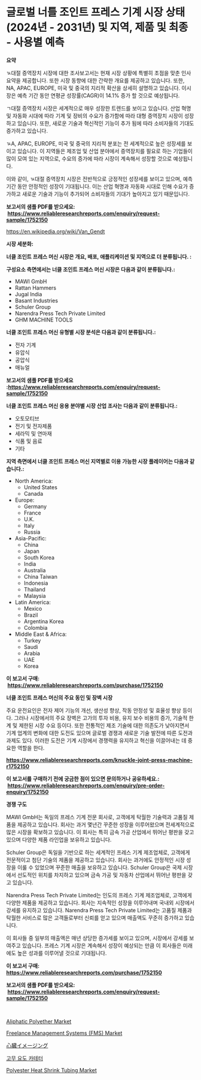 <p><h1>글로벌 너틀 조인트 프레스 기계 시장 상태 (2024년 - 2031년) 및 지역, 제품 및 최종 - 사용별 예측</h1></p><p><strong>요약</strong></p>
<p><p>ㄳ대절 증역장치 시장에 대한 조사보고서는 현재 시장 상황에 특별히 초점을 맞춘 인사 요약을 제공합니다. 또한 시장 동향에 대한 간략한 개요를 제공하고 있습니다. 또한, NA, APAC, EUROPE, 미국 및 중국의 지리적 확산을 상세히 설명하고 있습니다. 이시장은 예측 기간 동안 연평균 성장률(CAGR)이 14.1% 증가 할 것으로 예상됩니다.</p><p>ㄱ대절 증역장치 시장은 세계적으로 매우 성장한 트렌드를 보이고 있습니다. 산업 혁명 및 자동화 시대에 따라 기계 및 장비의 수요가 증가함에 따라 대형 증역장치 시장이 성장하고 있습니다. 또한, 새로운 기술과 혁신적인 기능이 추가 됨에 따라 소비자들의 기대도 증가하고 있습니다.</p><p>ㄳA, APAC, EUROPE, 미국 및 중국의 지리적 분포는 전 세계적으로 높은 성장세를 보이고 있습니다. 이 지역들은 제조업 및 산업 분야에서 증역장치를 필요로 하는 기업들이 많이 모여 있는 지역으로, 수요의 증가에 따라 시장이 계속해서 성장할 것으로 예상됩니다.</p><p>이와 같이, ㄳ대절 증역장치 시장은 전반적으로 긍정적인 성장세를 보이고 있으며, 예측 기간 동안 안정적인 성장이 기대됩니다. 이는 산업 혁명과 자동화 시대로 인해 수요가 증가하고 새로운 기술과 기능이 추가되어 소비자들의 기대가 높아지고 있기 때문입니다.</p></p>
<p><strong>보고서의 샘플 PDF를 받으세요: &nbsp;<a href="https://www.reliableresearchreports.com/enquiry/request-sample/1752150">https://www.reliableresearchreports.com/enquiry/request-sample/1752150</a></strong></p>
<p><a href="https://en.wikipedia.org/wiki/Van_Gendt">https://en.wikipedia.org/wiki/Van_Gendt</a></p>
<p><strong>시장 세분화:</strong></p>
<p><strong> 너클 조인트 프레스 머신 시장은 개요, 배포, 애플리케이션 및 지역으로 더 분류됩니다. :</strong></p>
<p><strong>구성요소 측면에서는 너클 조인트 프레스 머신 시장은 다음과 같이 분류됩니다.:</strong></p>
<p><ul><li>MAWI GmbH</li><li>Rattan Hammers</li><li>Jugal India</li><li>Basant Industries</li><li>Schuler Group</li><li>Narendra Press Tech Private Limited</li><li>GHM MACHINE TOOLS</li></ul></p>
<p><strong> 너클 조인트 프레스 머신 유형별 시장 분석은 다음과 같이 분류됩니다.:</strong></p>
<p><ul><li>전자 기계</li><li>유압식</li><li>공압식</li><li>매뉴얼</li></ul></p>
<p><strong>보고서의 샘플 PDF를 받으세요 :<a href="https://www.reliableresearchreports.com/enquiry/request-sample/1752150">https://www.reliableresearchreports.com/enquiry/request-sample/1752150</a></strong></p>
<p><strong> 너클 조인트 프레스 머신 응용 분야별 시장 산업 조사는 다음과 같이 분류됩니다.:</strong></p>
<p><ul><li>오토모티브</li><li>전기 및 전자제품</li><li>세라믹 및 연마재</li><li>식품 및 음료</li><li>기타</li></ul></p>
<p><strong>지역 측면에서 너클 조인트 프레스 머신 지역별로 이용 가능한 시장 플레이어는 다음과 같습니다.:</strong></p>
<p><ul>
    <li>
        North America:
        <ul>
            <li>United States</li>
            <li>Canada</li>
        </ul>
    </li>
    <li>
        Europe:
        <ul>
            <li>Germany</li>
            <li>France</li>
            <li>U.K.</li>
            <li>Italy</li>
            <li>Russia</li>
        </ul>
    </li>
    <li>
        Asia-Pacific:
        <ul>
            <li>China</li>
            <li>Japan</li>
            <li>South Korea</li>
            <li>India</li>
            <li>Australia</li>
            <li>China Taiwan</li>
            <li>Indonesia</li>
            <li>Thailand</li>
            <li>Malaysia</li>
        </ul>
    </li>
    <li>
        Latin America:
        <ul>
            <li>Mexico</li>
            <li>Brazil</li>
            <li>Argentina Korea</li>
            <li>Colombia</li>
        </ul>
    </li>
    <li>
        Middle East & Africa:
        <ul>
            <li>Turkey</li>
            <li>Saudi</li>
            <li>Arabia</li>
            <li>UAE</li>
            <li>Korea</li>
        </ul>
    </li>
    </ul></p>
<p><strong>이 보고서 구매: &nbsp;<a href="https://www.reliableresearchreports.com/purchase/1752150">https://www.reliableresearchreports.com/purchase/1752150</a></strong></p>
<p><strong>너클 조인트 프레스 머신의 주요 동인 및 장벽 시장</strong></p>
<p><p>주요 운전요인은 전자 제어 기능의 개선, 생산성 향상, 작동 안정성 및 효율성 향상 등이다. 그러나 시장에서의 주요 장벽은 고가의 투자 비용, 유지 보수 비용의 증가, 기술적 한계 및 제한된 시장 수요 등이다. 또한 전통적인 제조 기술에 대한 의존도가 낮아지면서 기계 업계의 변화에 대한 도전도 있으며 글로벌 경쟁과 새로운 기술 발전에 따른 도전과 과제도 있다. 이러한 도전은 기계 시장에서 경쟁력을 유지하고 혁신을 이끌어내는 데 중요한 역할을 한다.</p></p>
<p><strong><a href="https://www.reliableresearchreports.com/knuckle-joint-press-machine-r1752150">https://www.reliableresearchreports.com/knuckle-joint-press-machine-r1752150</a></strong></p>
<p><strong>이 보고서를 구매하기 전에 궁금한 점이 있으면 문의하거나 공유하세요.: &nbsp;<a href="https://www.reliableresearchreports.com/enquiry/pre-order-enquiry/1752150">https://www.reliableresearchreports.com/enquiry/pre-order-enquiry/1752150</a></strong></p>
<p><strong>경쟁 구도</strong></p>
<p><p>MAWI GmbH는 독일의 프레스 기계 전문 회사로, 고객에게 탁월한 기술력과 고품질 제품을 제공하고 있습니다. 회사는 과거 몇년간 꾸준한 성장을 이루어왔으며 전세계적으로 많은 시장을 확보하고 있습니다. 이 회사는 특히 금속 가공 산업에서 뛰어난 평판을 갖고 있으며 다양한 제품 라인업을 보유하고 있습니다.</p><p>Schuler Group은 독일을 기반으로 하는 세계적인 프레스 기계 제조업체로, 고객에게 전문적이고 첨단 기술의 제품을 제공하고 있습니다. 회사는 과거에도 안정적인 시장 성장을 이룰 수 있었으며 꾸준한 매출을 보유하고 있습니다. Schuler Group은 국제 시장에서 선도적인 위치를 차지하고 있으며 금속 가공 및 자동차 산업에서 뛰어난 평판을 갖고 있습니다.</p><p>Narendra Press Tech Private Limited는 인도의 프레스 기계 제조업체로, 고객에게 다양한 제품을 제공하고 있습니다. 회사는 지속적인 성장을 이루어내며 국내외 시장에서 강세를 유지하고 있습니다. Narendra Press Tech Private Limited는 고품질 제품과 탁월한 서비스로 많은 고객들로부터 신뢰를 얻고 있으며 매출액도 꾸준히 증가하고 있습니다. </p><p>이 회사들 중 일부의 매출액은 매년 상당한 증가세를 보이고 있으며, 시장에서 강세를 보여주고 있습니다. 프레스 기계 시장은 계속해서 성장이 예상되는 만큼 이 회사들은 미래에도 높은 성과를 이루어낼 것으로 기대됩니다.</p></p>
<p><strong>이 보고서 구매: &nbsp; <a href="https://www.reliableresearchreports.com/purchase/1752150">https://www.reliableresearchreports.com/purchase/1752150</a></strong></p>
<p><strong>보고서의 샘플 PDF를 받으세요: &nbsp;<a href="https://www.reliableresearchreports.com/enquiry/request-sample/1752150">https://www.reliableresearchreports.com/enquiry/request-sample/1752150</a></strong><strong></strong></p>
<p>&nbsp;</p>
<p><p><a href="https://github.com/Bryanturray6576/Market-Research-Report-List-1/blob/main/aliphatic-polyether-market.md">Aliphatic Polyether Market</a></p><p><a href="https://issuu.com/reportprime-2/docs/freelance-management-systems-fms-market-size-2030.">Freelance Management Systems (FMS) Market</a></p><p><a href="https://github.com/TerrellConn/Market-Research-Report-List-2/blob/main/316296114630.md">心臓イメージング</a></p><p><a href="https://github.com/LuckeyCorbin/Market-Research-Report-List-2/blob/main/985882921017.md">고무 요도 카테터</a></p><p><a href="https://github.com/amandajanedonnelly/Market-Research-Report-List-1/blob/main/polyester-heat-shrink-tubing-market.md">Polyester Heat Shrink Tubing Market</a></p></p>
